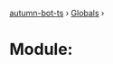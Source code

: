[autumn-bot-ts](../README.md) › [Globals](../globals.md) › [](autumn_bot_ts.reflection-0.md)

# Module:
